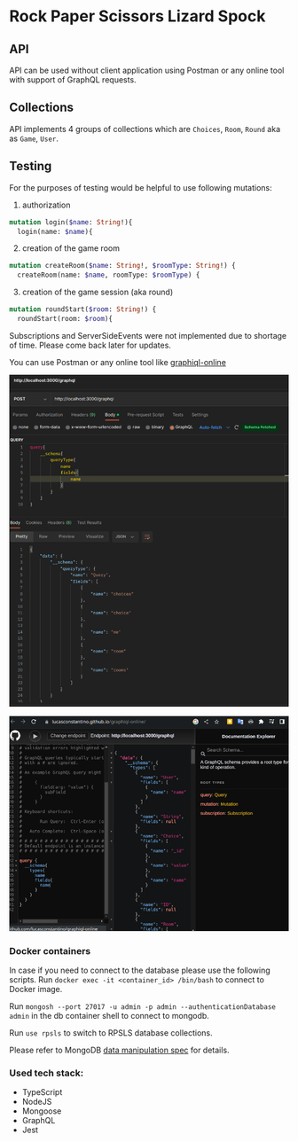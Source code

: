 # Rock Paper Scissors Lizard Spock

## API

API can be used without client application using Postman or any online tool with support of GraphQL requests.

## Collections
API implements 4 groups of collections which are  `Choices`, `Room`, `Round` aka as `Game`, `User`.

## Testing
For the purposes of testing would be helpful to use following mutations:
1. authorization
```graphql
mutation login($name: String!){
  login(name: $name){
```
2. creation of the game room
```graphql
mutation createRoom($name: String!, $roomType: String!) {
  createRoom(name: $name, roomType: $roomType) {
```
3. creation of the game session (aka round)
```graphql
mutation roundStart($room: String!) {
  roundStart(room: $room){
```

Subscriptions and ServerSideEvents were not implemented due to shortage of time.
Please come back later for updates.

You can use Postman or any online tool like [graphiql-online](https://lucasconstantino.github.io/graphiql-online/)

![img.png](docs/img/schema_request_postman.png)

![img.png](docs/img/schema_request_graphiql.png)

### Docker containers
In case if you need to connect to the database please use the following scripts.
Run `docker exec -it <container_id> /bin/bash` to connect to Docker image.

Run `mongosh --port 27017 -u admin -p admin --authenticationDatabase admin` in the db container shell to connect to mongodb.  

Run `use rpsls` to switch to RPSLS database collections.

Please refer to MongoDB [data manipulation spec](https://www.mongodb.com/docs/manual/crud/) for details.

### Used tech stack:
- TypeScript
- NodeJS
- Mongoose
- GraphQL
- Jest
